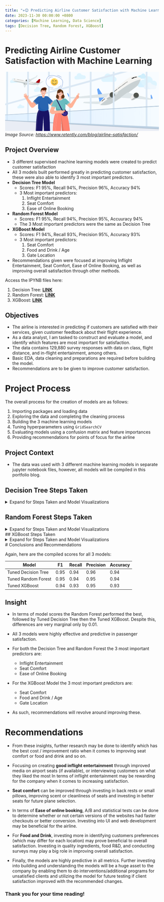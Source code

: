 ```yaml
---
title: "✈️😊 Predicting Airline Customer Satisfaction with Machine Learning <br/> (Tree Based Models & XGBoost)"
date: 2023-11-30 00:00:00 +0800
categories: [Machine Learning, Data Science]
tags: [Decision Tree, Random Forest, XGBoost]
---
```


# Predicting Airline Customer Satisfaction with Machine Learning


![graphic](/portfolio/Airline_ML_Models/airline_satisfaction_graphic.png)
*Image Source: https://www.retently.com/blog/airline-satisfaction/*

## Project Overview
- 3 different supervised machine learning models were created to predict customer satisfaction
- All 3 models built performed greatly in predicting customer satisfaction, these were also able to identify 3 most important predictors.
- **Decision Tree Model** 
  - Scores: F1 95%, Recall 94%, Precision 96%, Accuracy 94%
  - 3 Most important predictors:
    1. Inflight Entertainment
    2. Seat Comfort
    3. Ease of Online Booking
- **Random Forest Model** 
  - Scores: F1 95%, Recall 94%, Precision 95%, Accuuracy 94%
  - The 3 Most important predictors were the same as Decision Tree
- **XGBoost Model**
  - Scores: F1 94%, Recall 93%, Precision 95%, Accuracy 93%
  - 3 Most important predictors:
    1. Seat Comfort
    2. Food and Drink / Age
    3. Gate Location
- Recommendations given were focused at improving Inflight Entertainment, Seat Comfort, Ease of Online Booking, as well as improving overall satisfaction through other methods.



Access the IPYNB files here:
1. Decision Tree: **[LINK](https://github.com/rydata/rydata.github.io/blob/main/portfolio/Airline_ML_Models/Airline_Decision_Tree.ipynb)**
2. Random Forest: **[LINK](https://github.com/rydata/rydata.github.io/blob/main/portfolio/Airline_ML_Models/Airline_Random_Forest.ipynb)**
3. XGBoost: **[LINK](https://github.com/rydata/rydata.github.io/blob/main/portfolio/Airline_ML_Models/Airline_XGBoostl.ipynb)**


## Objectives
- The airline is interested in predicting if customers are satisfied with their services, given customer feedback about their flight experience. 
- As a data analyst, I am tasked to construct and evaluate a model, and identify which features are most important for satisfaction.
- The data contains 129,880 survey responses with data on class, flight distance, and in-flight entertainment, among others.
- Basic EDA, data cleaning and preparations are required before building the model.
- Recommendations are to be given to improve customer satisfaction.




# Project Process
The overall process for the creation of models are as follows:
1. Importing packages and loading data
2. Exploring the data and completing the cleaning process
3. Building the 3 machine learning models 
4. Tuning hyperparameters using `GridSearchCV`
5. Evaluating models using a confusion matrix and feature importances
6. Providing recommendations for points of focus for the airline


## Project Context
- The data was used with 3 different machine learning models in separate jupyter notebook files, however, all models will be compiled in this portfolio blog. 

## Decision Tree Steps Taken
<details markdown="1"><summary> Expand for Steps Taken and Model Visualizations </summary>

### 1. Import, Loading and Preparation of the Dataset
- Use of functions `.head()`, `.dtypes`, `.unique()`, 
- There was not much data imbalances with 55% satisfied, and 45% dissatisfied.
- There were 393 missing values in Arrival Delay, a separate instance was created and these values were dropped
- `Satisfaction, Customer Type, Type of Travel and Class` were encoded to numerical values for our models using `.map()` and `.get_dummies()` functions.
- the `train_test_split` was used to separate 75% of the data for training and 25% for testing.


### 2. Model Building and Parameter Tuning
- As we instatiate the Decision Tree Classifier and fit our data, we get great scores, however this can still be improved through tuning.

Hyperparameter Tuning
- After running gridsearch for awhile, we get the best params and scores:
- Best Index: 15
- Best Estimator: DecisionTreeClassifier(
    - max_depth=18, 
    - min_samples_leaf=2, 
    - random_state=0)
Best Parameters: {'max_depth': 18, 'min_samples_leaf': 2}
Best Score: 0.9454

F1 Score: 94.54, 
Recall: 93.59, 
Precision: 95.52, 
Accuracy: 94.09


### 3. Model Interpretation
#### Confusion Matrix
Let's plot a confusion matrix to identify the types of errors made in our model's predictions.

![decisiontree_cm](/portfolio/Airline_ML_Models/decision_tree_cm.png)

Recall that:
1. Top Left: True Positives - Predicted satisfied and actually satisfied.
2. Lower Right: True Negatives - Predicted unsatisfied and actually unsatisfied.
3. Top Right: False Positives - Predicted satisfied but actually unsatisfied
4. Lower Left: False Negatives - Predicted unsatisfied but actually satisfied.

- The model has accurate predictions between the true positives and true negates. 
- False positives and false negatives also have an equal number, both being generally low compared to the true positives and negatives. 
- Overall, the model's performance is great at identifying a customer's satisfaction based on the given predictors. 


#### Decision Tree Visualized

Let's plot the decision tree to see how it split the data based on its gini impurity.

![decision_tree_gini](/portfolio/Airline_ML_Models/decisiontree_gini.png)

To create a more digestible visual, let's create a plot for the most important features.

![decision_tree_importances](/portfolio/Airline_ML_Models/decisiontree_importances.png)

- Through this we are able to identify the top factors that lead to customer satisfaction being 
  - 'Inflight entertainment', 
  -  'Seat comfort', 
  - 'Ease of online booking'.
- The model has a good performance and accurately predicted satisfaction 94% of the time.
- The confusion matrix also shows a good performance and an equally low amount of false positives and negatives in relation to the true positives and true negatives. 
- Recommendations will be given at the end


</details>

## Random Forest Steps Taken
<details markdown="1"><summary> Expand for Steps Taken and Model Visualizations </summary>
### 1. Import, Loading and Preparation of the dataset
- Same as before:
- Use of functions `.head()`, `.dtypes`, `.unique()`, 
- There were 393 missing values in Arrival Delay, a separate instance was created and these values were dropped
- `Satisfaction, Customer Type, Type of Travel and Class` were encoded to numerical values for our models `.get_dummies()` functions.
- the `train_test_split` was used to separate 75% of the data for training and 25% for testing.



### 2. Model Building and Parameter Tuning
- For the best model performance, we set some hyperparameters for tuning the model using `GridSearchCV`
- Create a list of split indices using `PredefinedSplit()` to identify points from the train set will be treated as validation data during GridSearch.
- After fitting the model, we obtain our most optimal parameters:
  - {'max_depth': 50
  - 'max_features': 'sqrt',
  - 'max_samples': 0.9,
  - 'min_samples_leaf': 1,
  - 'min_samples_split': 0.001,
  - 'n_estimators': 50}

### 3. Model Interpretation
- Using our best parameters, we fit the optimal model and predict on test set.
- Here is our tuned model's scores on the test set compared to the decision tree

| Model                 | F1      | Recall  | Precision | Accuracy |
|-----------------------|---------|---------|-----------|----------|
| Tuned Decision Tree   | 0.95    | 0.94    | 0.96      | 0.94     |
| Tuned Random Forest   | 0.95    | 0.94    | 0.95      | 0.94     |


We can also plot the feature importances to have an idea of the most important predictors as identified by our Random Forest.

![forest_importances](/portfolio/Airline_ML_Models/forest_importances.png)

- Like our decision tree, the top 3 most important features are Inflight Entertainment, seat comfort and ease of online booking.
- Compared to our decision tree, the random forest is marginally better at 3 scores, only by 0.01-0.002. Precision is better with our decision tree but only by 0.005.


</details>
## XGBoost Steps Taken
<details markdown="1"><summary> Expand for Steps Taken and Model Visualizations </summary>
### 1. Import, Loading and Preparation of the dataset
- Same as before:
- Use of functions `.head()`, `.dtypes` 
- `Satisfaction, Customer Type, Type of Travel and Class` were encoded to numerical values for our models `.get_dummies()` functions.
- One of the advantages of Gradient boosting machines is that it works well with missing data. Missing data is information. We will no longer eliminate null values for this.
- the `train_test_split` was used to separate 75% of the data for training and 25% for testing.

- 

### 2. Model Building
- We start by instantiating our XGBClassifier, setting parameters for our GridSearch and defining our scoring metrics. 
- We then fit the grid search to our training data.
- We obtain our best parameters:
  - Best Parameters:  
  - 'colsample_bytree': 0.7
  - 'learning_rate': 0.3
  - 'max_depth': 6
  - 'min_child_weight': 3
  - 'n_estimators': 15 
  - 'subsample': 0.7

Best Accuracy:  93.94%


### 3. Model Evaluation

Here are the compiled scores for all 3 models. 

| Model                 | F1      | Recall  | Precision | Accuracy |
|-----------------------|---------|---------|-----------|----------|
| Tuned Decision Tree   | 0.95    | 0.94    | 0.96      | 0.94     |
| Tuned Random Forest   | 0.95    | 0.94    | 0.95      | 0.94     |
| Tuned XGBoost         | 0.94    | 0.93    | 0.95      | 0.93     |


- Precision of 94.72% tells us that the model is good at predictive true positives or satisfied customers.
- Recall of 93.31% lets us know that the model does a good job of correctly identifying dissatisfied passengers within the dataset.
- F1 score balances both precision and recall. With 94.01% f1, this is a strong predictive power in the model.

Similar to our Random Forest, we can utilize a Confusion Matrix to visualize the predictions of our model.

![xgb_cm](/portfolio/Airline_ML_Models/xgb_cm.png)

- The True Positives and True Negatives in the top left and bottom right are very high with 13000 and 16000 respectively, in relation with the False Positives and False Negatives, this helps us visualize why the is accuracy and other metric scores is high.

![xgb_importances](/portfolio/Airline_ML_Models/xgb_importances.png)


- Unlike our previous models, this one has different features identified as the most importance:
  - Seat and comfort, food and drink, and age was the most important here, followed by gate location and departure time. 

</details>
# Conclusions and Recommendations

Again, here are the compiled scores for all 3 models:

| Model                 | F1      | Recall  | Precision | Accuracy |
|-----------------------|---------|---------|-----------|----------|
| Tuned Decision Tree   | 0.95    | 0.94    | 0.96      | 0.94     |
| Tuned Random Forest   | 0.95    | 0.94    | 0.95      | 0.94     |
| Tuned XGBoost         | 0.94    | 0.93    | 0.95      | 0.93     |



## Insight
- In terms of model scores the Random Forest performed the best, followed by Tuned Decision Tree then the Tuned XGBoost. Despite this, differences are very marginal only by 0.01.
- All 3 models were highly effective and predictive in passenger satisfaction.

- For both the Decision Tree and Random Forest the 3 most important predictors are:
  - Inflight Entertainment
  - Seat Comfort
  - Ease of Online Booking

- For the XGBoost Model the 3 most important predictors are:
  - Seat Comfort
  - Food and Drink / Age
  - Gate Location

- As such, recommendations will revolve around improving these.

# Recommendations
- From these insights, further research may be done to identify which has the best cost / improvement ratio when it comes to improving seat comfort or food and drink and so on.

- Focusing on creating **good inflight entertainment** through improved media on airport seats (if available), or interviewing customers on what they liked the most In terms of inflight entertainment may be rewarding for the company when it comes to increasing satisfaction.

- **Seat comfort** can be improved through investing in back rests or small pillows, improving scent or cleanliness of seats and investing in better seats for future plane selection.

- In terms of **Ease of online booking**, A/B and statistical tests can be done to determine whether or not certain versions of the websites had faster checkouts or better conversion. Investing into UI and web development may be beneficial for the airline. 

- For **Food and Drink**, investing more in identifying customers preferences (which may differ for each location) may prove beneficial to overall satisfaction. Investing in quality ingredients, food R&D, and conducting surveys may play a big role in improving overall satisfaction.

- Finally, the models are highly predictive in all metrics. Further investing into building and understanding the models will be a huge asset to the company by enabling them to do interventions/additional programs for unsatisfied clients and utilizing the model for future testing if client satisfaction improved with the recommended changes.

### Thank you for your time reading!